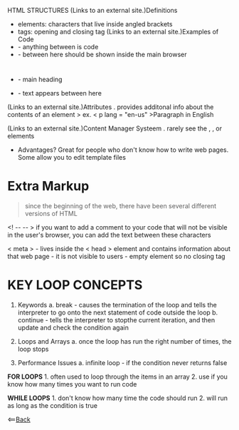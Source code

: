HTML STRUCTURES
 (Links to an external site.)Definitions
* elements: characters that live inside angled brackets 
* tags: opening and closing tag
 (Links to an external site.)Examples of Code
* <html></html> - anything between is code
* <body></body> - between here should be shown inside the main browser
* <h1></h1> - main heading
* <p></p> - text appears between here
 (Links to an external site.)Attributes
. provides additonal info about the contents of an element
    > ex. < p lang = "en-us" >Paragraph in English</P>
 (Links to an external site.)Content Manager Systeem
. rarely see the <html>, <head>, or <body> elements

* Advantages? Great for people who don't know how to write web pages. Some allow you to edit template files

# Extra Markup 
  > since the beginning of the web, there have been several different versions of HTML

<! --  -- > if you want to add a comment to your code that will not be visible in the user's browser, you can add the text between these characters

< meta > - lives inside the < head > element and contains information about that web page 
         - it is not visible to users
         - empty element so no closing tag

 # **KEY LOOP CONCEPTS**
  1. Keywords
    a. break - causes the termination of the loop and tells the interpreter to go onto the next statement of code outside the loop
    b. continue - tells the interpreter to stopthe current iteration, and then update and check the condition again

  2. Loops and Arrays
    a. once the loop has run the right number of times, the loop stops

  3. Performance Issues
    a. infinite loop - if the condition never returns false

  **FOR LOOPS**
    1. often used to loop through the items in an array
    2. use if you know how many times you want to run code 

  **WHILE LOOPS**
    1. don't know how many time the code should run
    2. will run as long as the condition is true       



























<==[Back](https://angeladzodzomenyo.github.io/reading-notes/)